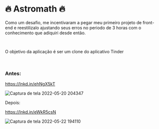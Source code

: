 <h1 color="red">🔥 Astromath 🔥</h1>
  
<p>Como um desafio, me incentivaram a pegar meu primeiro projeto de front-end e reestilizalo ajustando seus erros no periodo de 3 horas com o conhecimento que adiquiri desde então.</p>

<br/>
<p> O objetivo da aplicação é ser um clone do aplicativo Tinder </p>
 <br/>
<h3>Antes: </h3>

<a href=https://lnkd.in/ehNgX5kT>https://lnkd.in/ehNgX5kT</a> 

![Captura de tela 2022-05-20 204347](https://user-images.githubusercontent.com/91347602/169742429-96f2885e-0427-44a4-8234-3d6425907b91.png)


<p>Depois: </p>

<a href=https://lnkd.in/eWkR5csN>https://lnkd.in/eWkR5csN</a>

![Captura de tela 2022-05-22 194110](https://user-images.githubusercontent.com/91347602/169742787-d4d45a76-26f2-4f56-b780-02ae0c46b350.png)
